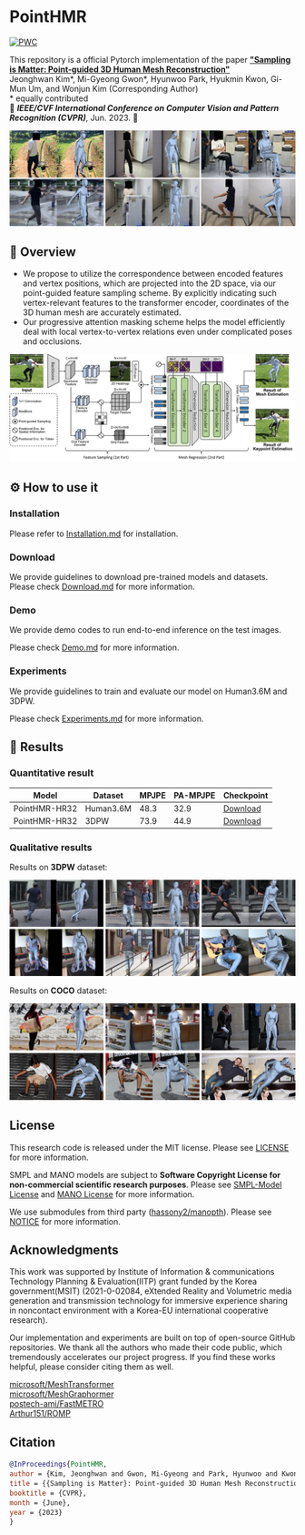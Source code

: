 # PointHMR

[![PWC](https://img.shields.io/endpoint.svg?url=https://paperswithcode.com/badge/sampling-is-matter-point-guided-3d-human-mesh-1/3d-human-pose-estimation-on-3dpw)](https://paperswithcode.com/sota/3d-human-pose-estimation-on-3dpw?p=sampling-is-matter-point-guided-3d-human-mesh-1)

This repository is a official Pytorch implementation of the paper [**"Sampling is Matter: Point-guided 3D Human Mesh Reconstruction"**](https://arxiv.org/abs/2304.09502v1) <br>
Jeonghwan Kim*, Mi-Gyeong Gwon*, Hyunwoo Park, Hyukmin Kwon, Gi-Mun Um, and Wonjun Kim (Corresponding Author) <br>
\* equally contributed <br>
:maple_leaf: ***IEEE/CVF International Conference on Computer Vision and Pattern Recognition (CVPR)***, Jun. 2023. :maple_leaf:

<p align="center"><img src='documents/fig1.jpg'></p>

## :eyes: Overview 
- We propose to utilize the correspondence between encoded features and vertex positions, which are projected into the 2D space, via our point-guided feature sampling scheme. By explicitly indicating such vertex-relevant features to the transformer encoder, coordinates of the 3D human mesh are accurately estimated.
- Our progressive attention masking scheme helps the model efficiently deal with local vertex-to-vertex relations even under complicated poses and occlusions.

<p align="center"><img src='documents/fig2.jpg'></p>


## :gear: How to use it 
<!--

_This section will be released soon!_
 ### Try on Google Colab
It allows you to run the project in the cloud, free of charge.  </br>
Let's give the prepared [Google Colab demo](https://colab.research.google.com/) a try.

 -->

### Installation

Please refer to [Installation.md](documents/Installation.md) for installation.

### Download

We provide guidelines to download pre-trained models and datasets. </br>
Please check [Download.md](documents/Download.md) for more information.

### Demo

We provide demo codes to run end-to-end inference on the test images. </br>

Please check [Demo.md](documents/Demo.md) for more information.

### Experiments

We provide guidelines to train and evaluate our model on Human3.6M and 3DPW. </br>

Please check [Experiments.md](documents/Experiments.md) for more information.


## :page_with_curl: Results 

### Quantitative result
| Model                        | Dataset   | MPJPE | PA-MPJPE | Checkpoint            |
| ---------------------------- | --------- | ----- | -------- | --------------- |
| PointHMR-HR32                | Human3.6M |48.3   | 32.9     | [Download]()|
| PointHMR-HR32                | 3DPW      |73.9   | 44.9     | [Download]()|

### Qualitative results

Results on **3DPW** dataset:

<p align="center"><img src='documents/fig3.jpg'></p>

Results on **COCO** dataset:

<p align="center"><img src='documents/fig4.jpg'></p>

## License

This research code is released under the MIT license. Please see [LICENSE](LICENSE) for more information.

SMPL and MANO models are subject to **Software Copyright License for non-commercial scientific research purposes**. Please see [SMPL-Model License](https://smpl.is.tue.mpg.de/modellicense.html) and [MANO License](https://mano.is.tue.mpg.de/license.html) for more information.

We use submodules from third party ([hassony2/manopth](https://github.com/hassony2/manopth)). Please see [NOTICE](documents/NOTICE.md) for more information.


## Acknowledgments
This work was supported by Institute of Information \& communications Technology Planning \& Evaluation(IITP) grant funded by the Korea government(MSIT) (2021-0-02084, eXtended Reality and Volumetric media generation and transmission technology for immersive experience sharing in noncontact environment with a Korea-EU international cooperative research).

Our implementation and experiments are built on top of open-source GitHub repositories. We thank all the authors who made their code public, which tremendously accelerates our project progress. If you find these works helpful, please consider citing them as well.

[microsoft/MeshTransformer](https://github.com/microsoft/MeshTransformer)  </br>
[microsoft/MeshGraphormer](https://github.com/microsoft/MeshGraphormer)  </br>
[postech-ami/FastMETRO](https://github.com/postech-ami/FastMETRO)  </br>
[Arthur151/ROMP](https://github.com/Arthur151/ROMP)  </br>



## Citation
```bibtex
@InProceedings{PointHMR,
author = {Kim, Jeonghwan and Gwon, Mi-Gyeong and Park, Hyunwoo and Kwon, Hyukmin and Um, Gi-Mun and Kim, Wonjun},
title = {{Sampling is Matter}: Point-guided 3D Human Mesh Reconstruction},
booktitle = {CVPR},
month = {June},
year = {2023}
}
```
<!--
## License
 -->
